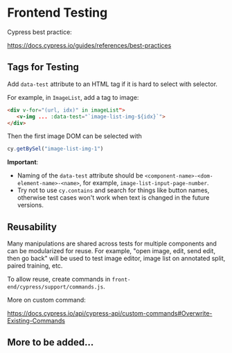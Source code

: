 # Frontend Testing

Cypress best practice:

https://docs.cypress.io/guides/references/best-practices



## Tags for Testing

Add `data-test` attribute to an HTML tag if it is hard to select with selector.

For example, in `ImageList`, add a tag to image:

```html
<div v-for="(url, idx)" in imageList">
   <v-img ... :data-test="`image-list-img-${idx}`">                          
</div>

```

Then the first image DOM can be selected with

```javascript
cy.getBySel("image-list-img-1")
```

**Important**:
- Naming of the `data-test` attribute should be `<component-name>-<dom-element-name>-<name>`, for example, `image-list-input-page-number`.
- Try not to use `cy.contains` and search for things like button names, otherwise test cases won't work when text is changed in the future versions.


## Reusability

Many manipulations are shared across tests for multiple components and can be modularized for reuse. For example, "open image, edit, send edit, then go back" will be used to test image editor, image list on annotated split, paired training, etc.

To allow reuse, create commands in `front-end/cypress/support/commands.js`.

More on custom command:

https://docs.cypress.io/api/cypress-api/custom-commands#Overwrite-Existing-Commands





## More to be added...